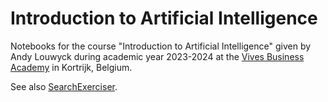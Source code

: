 # Introduction to Artificial Intelligence

Notebooks for the course "Introduction to Artificial Intelligence" given by Andy Louwyck during academic year 2023-2024 at the [Vives Business Academy](https://www.vives.be/en/commercial-sciences-business-management-and-informatics/vives-business-academy-kortrijk) in Kortrijk, Belgium.


See also [SearchExerciser](https://github.com/alouwyck/SearchExerciser).
